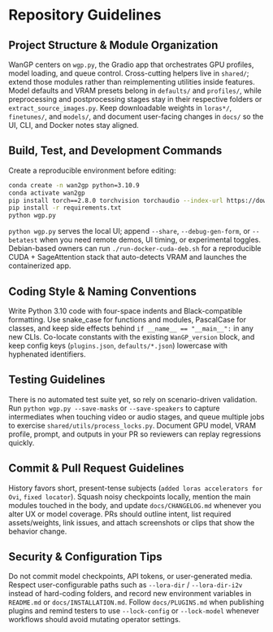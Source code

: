 # Repository Guidelines

## Project Structure & Module Organization
WanGP centers on `wgp.py`, the Gradio app that orchestrates GPU profiles, model loading, and queue control. Cross-cutting helpers live in `shared/`; extend those modules rather than reimplementing utilities inside features. Model defaults and VRAM presets belong in `defaults/` and `profiles/`, while preprocessing and postprocessing stages stay in their respective folders or `extract_source_images.py`. Keep downloadable weights in `loras*/`, `finetunes/`, and `models/`, and document user-facing changes in `docs/` so the UI, CLI, and Docker notes stay aligned.

## Build, Test, and Development Commands
Create a reproducible environment before editing:
```bash
conda create -n wan2gp python=3.10.9
conda activate wan2gp
pip install torch==2.8.0 torchvision torchaudio --index-url https://download.pytorch.org/whl/test/cu128
pip install -r requirements.txt
python wgp.py
```
`python wgp.py` serves the local UI; append `--share`, `--debug-gen-form`, or `--betatest` when you need remote demos, UI timing, or experimental toggles. Debian-based owners can run `./run-docker-cuda-deb.sh` for a reproducible CUDA + SageAttention stack that auto-detects VRAM and launches the containerized app.

## Coding Style & Naming Conventions
Write Python 3.10 code with four-space indents and Black-compatible formatting. Use snake_case for functions and modules, PascalCase for classes, and keep side effects behind `if __name__ == "__main__":` in any new CLIs. Co-locate constants with the existing `WanGP_version` block, and keep config keys (`plugins.json`, `defaults/*.json`) lowercase with hyphenated identifiers.

## Testing Guidelines
There is no automated test suite yet, so rely on scenario-driven validation. Run `python wgp.py --save-masks` or `--save-speakers` to capture intermediates when touching video or audio stages, and queue multiple jobs to exercise `shared/utils/process_locks.py`. Document GPU model, VRAM profile, prompt, and outputs in your PR so reviewers can replay regressions quickly.

## Commit & Pull Request Guidelines
History favors short, present-tense subjects (`added loras accelerators for Ovi`, `fixed locator`). Squash noisy checkpoints locally, mention the main modules touched in the body, and update `docs/CHANGELOG.md` whenever you alter UX or model coverage. PRs should outline intent, list required assets/weights, link issues, and attach screenshots or clips that show the behavior change.

## Security & Configuration Tips
Do not commit model checkpoints, API tokens, or user-generated media. Respect user-configurable paths such as `--lora-dir` / `--lora-dir-i2v` instead of hard-coding folders, and record new environment variables in `README.md` or `docs/INSTALLATION.md`. Follow `docs/PLUGINS.md` when publishing plugins and remind testers to use `--lock-config` or `--lock-model` whenever workflows should avoid mutating operator settings.
